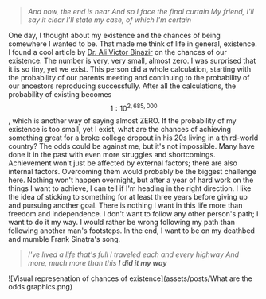 > *And now, the end is near*
> *And so I face the final curtain*
> *My friend, I'll say it clear*
> *I'll state my case, of which I'm certain*



One day, I thought about my existence and the chances of being somewhere I wanted to be. That made me think of life in general, existence.
I found a cool article by [Dr. Ali Victor Binazir](https://happinessengineering.com/) on the chances of our existence. The number is very, very small, almost zero. I was surprised that it is so tiny, yet we exist.
This person did a whole calculation, starting with the probability of our parents meeting and continuing to the probability of our ancestors reproducing successfully.
After all the calculations, the probability of existing becomes  $$1:10^{2,685,000}$$, which is another way of saying almost ZERO.
If the probability of my existence is too small, yet I exist, what are the chances of achieving something great for a broke college dropout in his 20s living in a third-world country?
The odds could be against me, but it's not impossible. Many have done it in the past with even more struggles and shortcomings.
Achievement won't just be affected by external factors; there are also internal factors. 
Overcoming them would probably be the biggest challenge here. Nothing won't happen overnight, but after a year of hard work on the things I want to achieve, I can tell if I'm heading in the right direction.
I like the idea of sticking to something for at least three years before giving up and pursuing another goal.
There is nothing I want in this life more than freedom and independence. I don't want to follow any other person's path; I want to do it my way. I would rather be wrong following my path than following another man's footsteps.
In the end, I want to be on my deathbed and mumble Frank Sinatra's song.

> *I've lived a life that's full*
> *I traveled each and every highway*
> *And more, much more than this*
> ***I did it my way***


![Visual represenation of chances of existence](assets/posts/What are the odds graphics.png)
